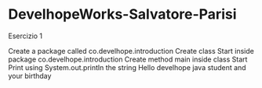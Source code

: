 # DevelhopeWorks-Salvatore-Parisi
Esercizio 1

Create a package called co.develhope.introduction
Create class Start inside package co.develhope.introduction
Create method main inside class Start
Print using System.out.println the string Hello develhope java student and your birthday

